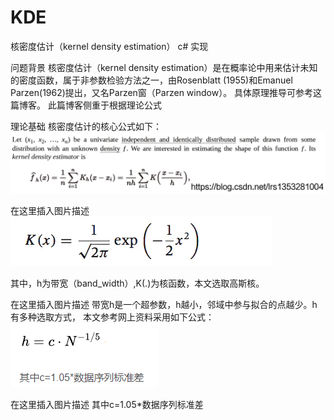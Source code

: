 # KDE
核密度估计（kernel density estimation） c# 实现


问题背景
核密度估计（kernel density estimation）是在概率论中用来估计未知的密度函数，属于非参数检验方法之一，由Rosenblatt (1955)和Emanuel Parzen(1962)提出，又名Parzen窗（Parzen window）。
具体原理推导可参考这篇博客。
此篇博客侧重于根据理论公式 
 
理论基础
核密度估计的核心公式如下：
![avatar](https://github.com/zluckymn/KDE/blob/main/1.png)

在这里插入图片描述
![avatar](https://github.com/zluckymn/KDE/blob/main/2.png)

其中，h为带宽（band_width）,K(.)为核函数，本文选取高斯核。

在这里插入图片描述
带宽h是一个超参数，h越小，邻域中参与拟合的点越少。h有多种选取方式，
本文参考网上资料采用如下公式：
![avatar](https://github.com/zluckymn/KDE/blob/main/3.png)

在这里插入图片描述
其中c=1.05*数据序列标准差
